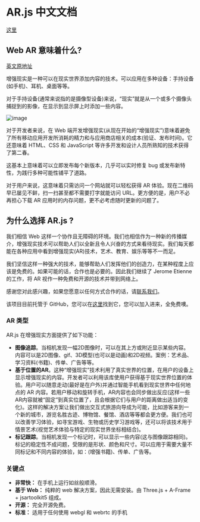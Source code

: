 # AR.js 中文文档

[这里](https://chinabigpan.github.io/arjs-docs-zh-cn/)

## Web AR 意味着什么?

[英文原地址](https://ar-js-org.github.io/AR.js-Docs/)

增强现实是一种可以在现实世界添加内容的技术。可以应用在多种设备：手持设备(如手机)、耳机、桌面等等。

对于手持设备(通常来说指的是摄像型设备)来说，“现实”就是从一个或多个摄像头捕捉到的影像，在显示到显示屏上时添加一些内容。

![image](/arjs-docs-zh-cn/images/arjs_gif_1.gif)

对于开发者来说，在 Web 端开发增强现实(从现在开始的“增强现实”)意味着避免了所有移动应用开发所消耗的精力和与应用商店相关的成本(验证、发布时间)。它还意味着 HTML、CSS 和 JavaScript 等许多开发和设计人员所熟知的技术获得了第二春。

这基本上意味着可以立即发布每个新版本，几乎可以实时修复 bug 或发布新特性，为践行多种可能性铺平了道路。

对于用户来说，这意味着只需访问一个网站就可以轻松获得 AR 体验。现在二维码早已屡见不鲜，扫一扫甚至都不需要打字就能访问 URL。更方便的是，用户不必再担心下载 AR 应用时的内存问题，更不必考虑随时更新的问题了。

## 为什么选择 AR.js ?

我们相信 Web 这样一个协作且无障碍的环境。我们也相信作为一种新的传播媒介，增强现实技术可以帮助人们以全新且令人兴奋的方式来看待现实。我们每天都能在各种应用中看到增强现实(AR)技术，艺术、教育、娱乐等等不一而足。

我们坚信这样一种强大的技术，能够帮助人们发挥他们的创造力，在某种程度上应该是免费的。如果可能的话，合作也是必要的。因此我们继续了 Jerome Etienne 的工作，将 AR 视作一种免费和开源的技术并带到网络上。

感谢您对此感兴趣，如果您愿意以任何方式合作的话，请[联系我们](https://twitter.com/nicolocarp)。

该项目目前托管于 GitHub，您可以在[这里](https://github.com/ar-js-org)找到它，您可以加入进来，全免费噢。

### AR 类型

AR.js 在增强现实方面提供了如下功能：

- **图像追踪**。当相机发现一幅2D图像时，可以在其上方或附近显示某些内容。内容可以是2D图像、gif、3D模型(也可以是动画)和2D视频。案例：艺术品、学习资料(书籍)、传单、广告等等。
- **基于位置的AR**。这种“增强现实”技术利用了真实世界的位置，在用户的设备上显示增强现实的内容。开发者可以利用该库使用户获得基于现实世界位置的体验。用户可以随意走动(最好是在户外)并通过智能手机看到现实世界中任何地点的 AR 内容。若用户移动和旋转手机，AR内容也会同步做出反应(这样一些AR内容就被“固定”到真实位置了，且会根据它们与用户的距离做出适当的变化)。这样的解决方案让我们做出交互式旅游向导成为可能，比如游客来到一个新的城市，游览名胜古迹、博物馆、餐馆、酒店等等都会更方便。我们也可以改善学习体验，如寻宝游戏、生物或历史学习游戏等，还可以将该技术用于情景艺术(视觉艺术体验与特定的现实世界坐标相结合)。
- **标记跟踪**。当相机发现一个标记时，可以显示一些内容(这与图像跟踪相同)。标记的稳定性不成问题，受限的是形状、颜色和尺寸。可以应用于需要大量不同标记和不同内容的体验，如：(增强书籍)、传单、广告等。

### 关键点

- **非常快：** 在手机上运行如丝般顺滑。
- **基于 Web：** 纯粹的 web 解决方案，因此无需安装。由 Three.js + A-Frame + jsartoolkit5 组成。
- **开源：** 完全开源免费。
- **标准：** 适用于任何使用 webgl 和 webrtc 的手机
